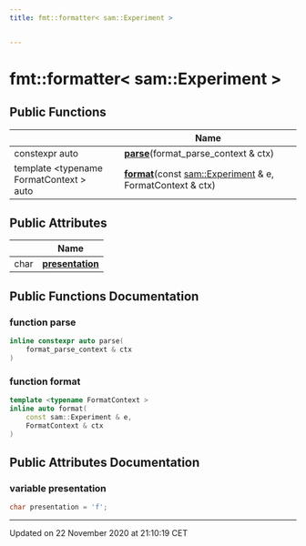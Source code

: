 ```yaml
---
title: fmt::formatter< sam::Experiment >


---
```


# fmt::formatter< sam::Experiment >



















## Public Functions

|                | Name           |
| -------------- | -------------- |
| constexpr auto | **[parse](/doxygen/Classes/structfmt_1_1formatter_3_01sam_1_1_experiment_01_4/#function-parse)**(format_parse_context & ctx)  |
| template \<typename FormatContext \></br>auto | **[format](/doxygen/Classes/structfmt_1_1formatter_3_01sam_1_1_experiment_01_4/#function-format)**(const [sam::Experiment](/doxygen/Classes/classsam_1_1_experiment/) & e, FormatContext & ctx)  |


## Public Attributes

|                | Name           |
| -------------- | -------------- |
| char | **[presentation](/doxygen/Classes/structfmt_1_1formatter_3_01sam_1_1_experiment_01_4/#variable-presentation)**  |














## Public Functions Documentation

### function parse

```cpp
inline constexpr auto parse(
    format_parse_context & ctx
)
```





























### function format

```cpp
template <typename FormatContext >
inline auto format(
    const sam::Experiment & e,
    FormatContext & ctx
)
```































## Public Attributes Documentation

### variable presentation

```cpp
char presentation = 'f';
```

































-------------------------------

Updated on 22 November 2020 at 21:10:19 CET